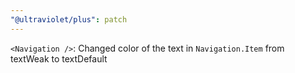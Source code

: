 ```yaml
---
"@ultraviolet/plus": patch
---
```


`<Navigation />`: Changed color of the text in `Navigation.Item` from textWeak to textDefault
